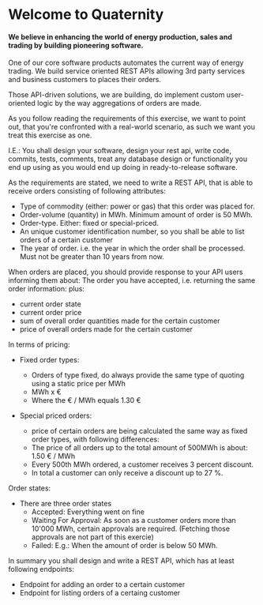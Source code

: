 # Welcome to Quaternity
#### We believe in enhancing the world of energy production, sales and trading by building pioneering software. 

One of our core software products automates the current way of energy trading. 
We build service oriented REST APIs allowing 3rd party services and business customers to places their orders. 

Those API-driven solutions, we are building, do implement custom user-oriented logic by the way aggregations of orders are made.

As you follow reading the requirements of this exercise, we want to point out, that you're confronted with a real-world scenario, as such we want you treat this exercise as one. 

I.E.: You shall design your software, design your rest api, write code, commits, tests, comments, treat any database design or functionality you end up using as you would end up doing in ready-to-release software.

As the requirements are stated, we need to write a REST API, that is able to receive orders consisting of following attributes:
* Type of commodity (either: power or gas) that this order was placed for.
* Order-volume (quantity) in MWh. Minimum amount of order is 50 MWh.
* Order-type. Either: fixed or special-priced.
* An unique customer identification number, so you shall be able to list orders of a certain customer
* The year of order. i.e. the year in which the order shall be processed. Must not be greater than 10 years from now.

When orders are placed, you should provide response to your API users informing them about:
The order you have accepted, i.e. returning the same order information:
plus:
* current order state
* current order price
* sum of overall order quantities made for the certain customer
* price of overall orders made for the certain customer

In terms of pricing:
* Fixed order types:
  * Orders of type fixed, do always provide the same type of quoting using a static price per MWh
  * MWh x €
  * Where the € / MWh equals 1.30 €
 
* Special priced orders:
  * price of certain orders are being calculated the same way as fixed order types, with following differences:
  * The price of all orders up to the total amount of 500MWh is about: 1.50 € / MWh
  * Every 500th MWh ordered, a customer receives 3 percent discount. 
  * In total a customer can only receive a discount up to 27 %.

Order states:
* There are three order states
  * Accepted: Everything went on fine
  * Waiting For Approval: As soon as a customer orders more than 10'000 MWh, certain approvals are required. (Fetching those approvals are not part of this exercie)
  * Failed: E.g.: When the amount of order is below 50 MWh.
  
  
In summary you shall design and write a REST API, which has at least following endpoints:
* Endpoint for adding an order to a certain customer
* Endpoint for listing orders of a certaing customer
